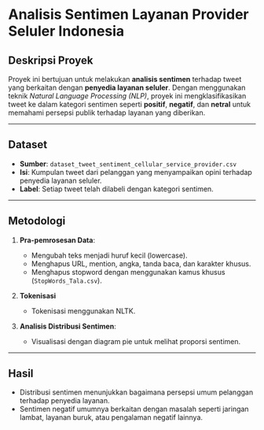 # Analisis Sentimen Layanan Provider Seluler Indonesia

## Deskripsi Proyek

Proyek ini bertujuan untuk melakukan **analisis sentimen** terhadap tweet yang berkaitan dengan **penyedia layanan seluler**. Dengan menggunakan teknik *Natural Language Processing (NLP)*, proyek ini mengklasifikasikan tweet ke dalam kategori sentimen seperti **positif**, **negatif**, dan **netral** untuk memahami persepsi publik terhadap layanan yang diberikan.

---

## Dataset

- **Sumber**: `dataset_tweet_sentiment_cellular_service_provider.csv`
- **Isi**: Kumpulan tweet dari pelanggan yang menyampaikan opini terhadap penyedia layanan seluler.
- **Label**: Setiap tweet telah dilabeli dengan kategori sentimen.

---

## Metodologi

1. **Pra-pemrosesan Data**:
   - Mengubah teks menjadi huruf kecil (lowercase).
   - Menghapus URL, mention, angka, tanda baca, dan karakter khusus.
   - Menghapus stopword dengan menggunakan kamus khusus (`StopWords_Tala.csv`).

2. **Tokenisasi**
   - Tokenisasi menggunakan NLTK.

3. **Analisis Distribusi Sentimen**:
   - Visualisasi dengan diagram pie untuk melihat proporsi sentimen.

---

## Hasil

- Distribusi sentimen menunjukkan bagaimana persepsi umum pelanggan terhadap penyedia layanan.
- Sentimen negatif umumnya berkaitan dengan masalah seperti jaringan lambat, layanan buruk, atau pengalaman negatif lainnya.
